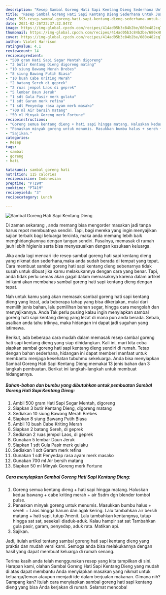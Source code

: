 ```yaml
---
description: "Resep Sambal Goreng Hati Sapi Kentang Dieng Sederhana Untuk Jualan"
title: "Resep Sambal Goreng Hati Sapi Kentang Dieng Sederhana Untuk Jualan"
slug: 593-resep-sambal-goreng-hati-sapi-kentang-dieng-sederhana-untuk-jualan
date: 2021-02-26T22:37:32.847Z
image: https://img-global.cpcdn.com/recipes/414ad05b3c84b2be/680x482cq70/sambal-goreng-hati-sapi-kentang-dieng-foto-resep-utama.jpg
thumbnail: https://img-global.cpcdn.com/recipes/414ad05b3c84b2be/680x482cq70/sambal-goreng-hati-sapi-kentang-dieng-foto-resep-utama.jpg
cover: https://img-global.cpcdn.com/recipes/414ad05b3c84b2be/680x482cq70/sambal-goreng-hati-sapi-kentang-dieng-foto-resep-utama.jpg
author: Violet Harrison
ratingvalue: 4.1
reviewcount: 14
recipeingredient:
- "500 gram Hati Sapi Segar Mentah digoreng"
- "3 butir Kentang Dieng digoreng matang"
- "10 siung Bawang Merah Brebes"
- "8 siung Bawang Putih Biasa"
- "10 buah Cabe Kriting Merah"
- "2 batang Sereh di geprek"
- "2 ruas jempol Laos di geprek"
- "5 lembar Daun Jeruk"
- "1 sdt Gula Pasir merk gulaku"
- "1 sdt Garam merk refina"
- "1 sdt Penyedap rasa ayam merk masako"
- "700 ml Air bersih matang"
- "50 ml Minyak Goreng merk Fortune"
recipeinstructions:
- "Goreng semua kentang dieng + hati sapi hingga matang. Haluskan kedua bawang + cabe kriting merah + air 5sdm dgn blender tombol pulse."
- "Panaskan minyak goreng untuk menumis. Masukkan bumbu halus + sereh + Laos hingga harum dan agak kering. Lalu tambahkan air bersih matang + hati sapi, tutup 7menit. Lalu tambahkan kentangnya, tutup hingga sat sat, sesekali diaduk-aduk. Kalau hampir sat sat Tambahkan gula pasir, garam, penyedap, aduk rata. Matikan api."
- "Sajikan."
categories:
- Resep
tags:
- sambal
- goreng
- hati

katakunci: sambal goreng hati 
nutrition: 115 calories
recipecuisine: Indonesian
preptime: "PT19M"
cooktime: "PT41M"
recipeyield: "3"
recipecategory: Lunch

---
```



![Sambal Goreng Hati Sapi Kentang Dieng](https://img-global.cpcdn.com/recipes/414ad05b3c84b2be/680x482cq70/sambal-goreng-hati-sapi-kentang-dieng-foto-resep-utama.jpg)

Di zaman  sekarang , anda memang bisa mengorder masakan jadi tanpa harus repot membuatnya sendiri. Tapi, bagi mereka yang ingin menyajikan sajian terbaik bagi keluarga tercinta, maka anda memang lebih baik menghidangkannya dengan tangan sendiri. Pasalnya, memasak di rumah jauh lebih higienis serta bisa menyesuaikan dengan kesukaan keluarga.

Jika anda lagi mencari ide resep sambal goreng hati sapi kentang dieng yang nikmat dan sederhana,maka anda sudah berada di tempat yang tepat. Cara membuat sambal goreng hati sapi kentang dieng  sebenarnya tidak susah untuk dibuat jika kamu melakukannya dengan cara yang benar. Tapi, anda tidak perlu cemas akan gagal dalam memasaknya 
karena dalam artikel ini kami akan membahas sambal goreng hati sapi kentang dieng dengan tepat.  



Nah untuk kamu yang akan memasak sambal goreng hati sapi kentang dieng yang lezat, ada beberapa tahap yang bisa dikerjakan, mulai dari memilih jenis bahan, lalu pemilihan bahan segar, hingga cara mengolah dan menyajikannya. Anda Tak perlu pusing kalau ingin menyiapkan sambal goreng hati sapi kentang dieng yang lezat di mana pun anda berada. Sebab, asalkan anda  tahu triknya, maka hidangan ini dapat jadi suguhan yang istimewa.

Berikut, ada beberapa cara mudah dalam memasak resep sambal goreng hati sapi kentang dieng yang siap dihidangkan. Kali ini, mari kita coba siapkan sambal goreng hati sapi kentang dieng sendiri di rumah. Tetap dengan bahan sederhana, hidangan ini dapat memberi manfaat untuk membantu menjaga kesehatan tubuhmu sekeluarga. Anda bisa menyiapkan Sambal Goreng Hati Sapi Kentang Dieng memakai 13 jenis bahan dan 3 langkah pembuatan. Berikut ini langkah-langkah untuk membuat hidangannya.

<!--inarticleads1-->

##### Bahan-bahan dan bumbu yang dibutuhkan untuk pembuatan Sambal Goreng Hati Sapi Kentang Dieng:

1. Ambil 500 gram Hati Sapi Segar Mentah, digoreng
1. Siapkan 3 butir Kentang Dieng, digoreng matang
1. Sediakan 10 siung Bawang Merah Brebes
1. Siapkan 8 siung Bawang Putih Biasa
1. Ambil 10 buah Cabe Kriting Merah
1. Siapkan 2 batang Sereh, di geprek
1. Sediakan 2 ruas jempol Laos, di geprek
1. Gunakan 5 lembar Daun Jeruk
1. Siapkan 1 sdt Gula Pasir merk gulaku
1. Sediakan 1 sdt Garam merk refina
1. Gunakan 1 sdt Penyedap rasa ayam merk masako
1. Gunakan 700 ml Air bersih matang
1. Siapkan 50 ml Minyak Goreng merk Fortune




<!--inarticleads2-->

##### Cara menyiapkan Sambal Goreng Hati Sapi Kentang Dieng:

1. Goreng semua kentang dieng + hati sapi hingga matang. Haluskan kedua bawang + cabe kriting merah + air 5sdm dgn blender tombol pulse.
1. Panaskan minyak goreng untuk menumis. Masukkan bumbu halus + sereh + Laos hingga harum dan agak kering. Lalu tambahkan air bersih matang + hati sapi, tutup 7menit. Lalu tambahkan kentangnya, tutup hingga sat sat, sesekali diaduk-aduk. Kalau hampir sat sat Tambahkan gula pasir, garam, penyedap, aduk rata. Matikan api.
1. Sajikan.




Jadi, itulah artikel tentang  sambal goreng hati sapi kentang dieng  yang praktis dan mudah versi kami. Semoga anda bisa melakukannya dengan hasil yang dapat membuat keluarga di rumah senang. 

Terima kasih anda telah menggunakan resep yang kita tampilkan di sini. Harapan kami, olahan  Sambal Goreng Hati Sapi Kentang Dieng yang mudah di atas dapat membantu Anda menyiapkan masakan yang nikmat untuk keluarga/teman ataupun menjadi ide dalam berjualan makanan. Gimana nih? Gampang kan? Itulah cara menyiapkan sambal goreng hati sapi kentang dieng yang bisa Anda kerjakan di rumah. Selamat mencoba!


